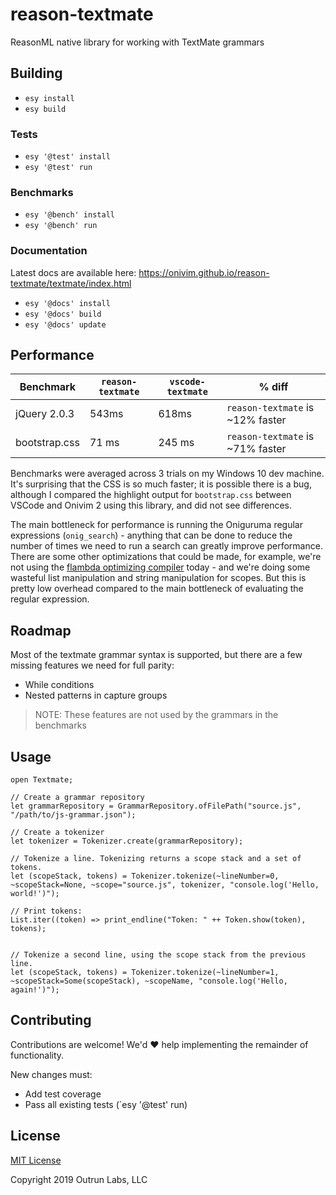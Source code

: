 # reason-textmate
ReasonML native library for working with TextMate grammars

## Building

- `esy install`
- `esy build`

### Tests

- `esy '@test' install`
- `esy '@test' run`

### Benchmarks

- `esy '@bench' install`
- `esy '@bench' run`

### Documentation

Latest docs are available here: https://onivim.github.io/reason-textmate/textmate/index.html

- `esy '@docs' install`
- `esy '@docs' build`
- `esy '@docs' update`

## Performance

| Benchmark | `reason-textmate` | `vscode-textmate` | % diff |
| --- | --- | --- | --- |
| jQuery 2.0.3 | 543ms | 618ms | `reason-textmate` is ~12% faster |
| bootstrap.css | 71 ms | 245 ms | `reason-textmate` is ~71% faster |

Benchmarks were averaged across 3 trials on my Windows 10 dev machine. It's surprising that the CSS is so much faster; it is possible there is a bug, although I compared the highlight output for `bootstrap.css` between VSCode and Onivim 2 using this library, and did not see differences.

The main bottleneck for performance is running the Oniguruma regular expressions (`onig_search`) - anything that can be done to reduce the number of times we need to run a search can greatly improve performance. There are some other optimizations that could be made, for example, we're not using the [flambda optimizing compiler](https://caml.inria.fr/pub/docs/manual-ocaml/flambda.html) today - and we're doing some wasteful list manipulation and string manipulation for scopes. But this is pretty low overhead compared to the main bottleneck of evaluating the regular expression.

## Roadmap

Most of the textmate grammar syntax is supported, but there are a few missing features we need for full parity:

- While conditions
- Nested patterns in capture groups

> NOTE: These features are not used by the grammars in the benchmarks

## Usage

```
open Textmate;

// Create a grammar repository
let grammarRepository = GrammarRepository.ofFilePath("source.js", "/path/to/js-grammar.json");

// Create a tokenizer
let tokenizer = Tokenizer.create(grammarRepository);

// Tokenize a line. Tokenizing returns a scope stack and a set of tokens.
let (scopeStack, tokens) = Tokenizer.tokenize(~lineNumber=0, ~scopeStack=None, ~scope="source.js", tokenizer, "console.log('Hello, world!')");

// Print tokens:
List.iter((token) => print_endline("Token: " ++ Token.show(token), tokens);


// Tokenize a second line, using the scope stack from the previous line.
let (scopeStack, tokens) = Tokenizer.tokenize(~lineNumber=1, ~scopeStack=Some(scopeStack), ~scopeName, "console.log('Hello, again!')");
```

## Contributing

Contributions are welcome! We'd :heart: help implementing the remainder of functionality.

New changes must:
- Add test coverage
- Pass all existing tests (`esy '@test' run)

## License

[MIT License](./LICENSE)

Copyright 2019 Outrun Labs, LLC
